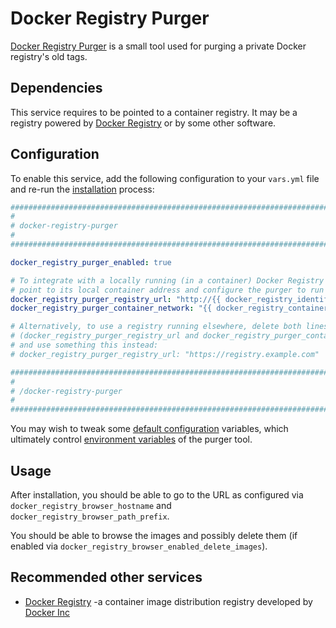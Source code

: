 # Docker Registry Purger

[Docker Registry Purger](https://github.com/devture/docker-registry-purger) is a small tool used for purging a private Docker registry's old tags.


## Dependencies

This service requires to be pointed to a container registry. It may be a registry powered by [Docker Registry](docker-registry.md) or by some other software.


## Configuration

To enable this service, add the following configuration to your `vars.yml` file and re-run the [installation](../installing.md) process:

```yaml
########################################################################
#                                                                      #
# docker-registry-purger                                               #
#                                                                      #
########################################################################

docker_registry_purger_enabled: true

# To integrate with a locally running (in a container) Docker Registry (see `docker-registry.md`),
# point to its local container address and configure the purger to run in the registry's network.
docker_registry_purger_registry_url: "http://{{ docker_registry_identifier }}:5000"
docker_registry_purger_container_network: "{{ docker_registry_container_network }}"

# Alternatively, to use a registry running elsewhere, delete both lines above
# (docker_registry_purger_registry_url and docker_registry_purger_container_network),
# and use something this instead:
# docker_registry_purger_registry_url: "https://registry.example.com"

########################################################################
#                                                                      #
# /docker-registry-purger                                              #
#                                                                      #
########################################################################
```

You may wish to tweak some [default configuration]() variables, which ultimately control [environment variables](https://github.com/devture/docker-registry-purger#environment-variables) of the purger tool.


## Usage

After installation, you should be able to go to the URL as configured via `docker_registry_browser_hostname` and `docker_registry_browser_path_prefix`.

You should be able to browse the images and possibly delete them (if enabled via `docker_registry_browser_enabled_delete_images`).


## Recommended other services

- [Docker Registry](docker-registry.md) -a container image distribution registry developed by [Docker Inc](https://www.docker.com/)
